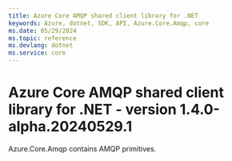 ```yaml
---
title: Azure Core AMQP shared client library for .NET
keywords: Azure, dotnet, SDK, API, Azure.Core.Amqp, core
ms.date: 05/29/2024
ms.topic: reference
ms.devlang: dotnet
ms.service: core
---
```

# Azure Core AMQP shared client library for .NET - version 1.4.0-alpha.20240529.1 


Azure.Core.Amqp contains AMQP primitives. 

